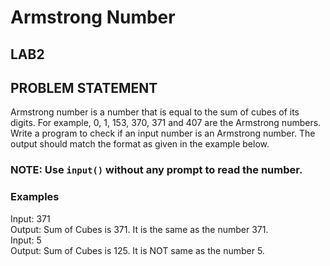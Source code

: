 # Armstrong Number
## LAB2
## PROBLEM STATEMENT
Armstrong number is a number that is equal to the sum of cubes of its digits. For example, 0, 1, 153, 370, 371 and 407 are the Armstrong numbers.<br>
Write a program to check if an input number is an Armstrong number. The output should match the format as given in the example below.

### NOTE: Use ```input()``` without any prompt to read the number.

### Examples
Input: 371<br>
Output: Sum of Cubes is 371. It is the same as the number 371.<br>
Input: 5<br>
Output: Sum of Cubes is 125. It is NOT same as the number 5.<br>
